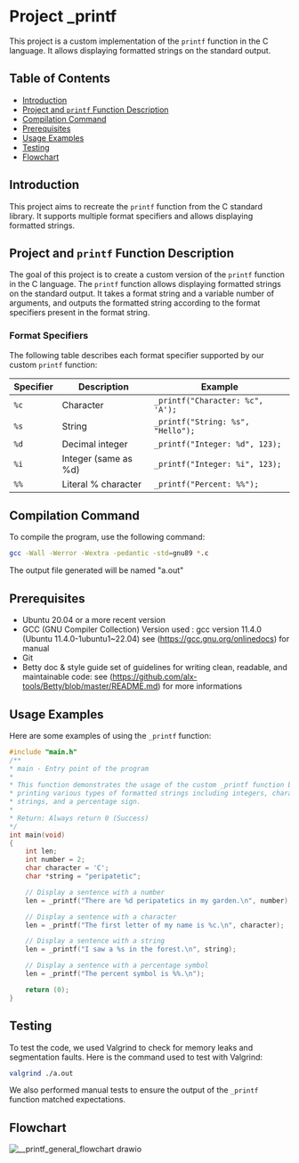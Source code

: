 # Project _printf
This project is a custom implementation of the `printf` function in the C language. It allows displaying formatted strings on the standard output.

## Table of Contents
- [Introduction](#introduction)
- [Project and `printf` Function Description](#project-and-printf-function-description)
- [Compilation Command](#compilation-command)
- [Prerequisites](#prerequisites)
- [Usage Examples](#usage-examples)
- [Testing](#testing)
- [Flowchart](#flowchart)

## Introduction
This project aims to recreate the `printf` function from the C standard library. It supports multiple format specifiers and allows displaying formatted strings.

## Project and `printf` Function Description
The goal of this project is to create a custom version of the `printf` function in the C language. The `printf` function allows displaying formatted strings on the standard output. It takes a format string and a variable number of arguments, and outputs the formatted string according to the format specifiers present in the format string.

### Format Specifiers
The following table describes each format specifier supported by our custom `printf` function:

| Specifier | Description                       | Example                      |
|-----------|-----------------------------------|------------------------------|
| `%c`      | Character                         | `_printf("Character: %c", 'A');` |
| `%s`      | String                            | `_printf("String: %s", "Hello");` |
| `%d`      | Decimal integer                   | `_printf("Integer: %d", 123);` |
| `%i`      | Integer (same as %d)              | `_printf("Integer: %i", 123);` |
| `%%`      | Literal % character               | `_printf("Percent: %%");`     |

## Compilation Command
To compile the program, use the following command:
```sh
gcc -Wall -Werror -Wextra -pedantic -std=gnu89 *.c
```
The output file generated will be named "a.out"

## Prerequisites
- Ubuntu 20.04 or a more recent version
- GCC (GNU Compiler Collection)
  Version used : gcc version 11.4.0 (Ubuntu 11.4.0-1ubuntu1~22.04)
  see (https://gcc.gnu.org/onlinedocs) for manual
- Git
- Betty doc & style guide 
  set of guidelines for writing clean, readable, and maintainable code:
  see (https://github.com/alx-tools/Betty/blob/master/README.md) for more informations

## Usage Examples
Here are some examples of using the `_printf` function:
```c
#include "main.h"
/**
* main - Entry point of the program
*
* This function demonstrates the usage of the custom _printf function by
* printing various types of formatted strings including integers, characters,
* strings, and a percentage sign.
*
* Return: Always return 0 (Success)
*/
int main(void)
{
    int len;
    int number = 2;
    char character = 'C';
    char *string = "peripatetic";

    // Display a sentence with a number
    len = _printf("There are %d peripatetics in my garden.\n", number);

    // Display a sentence with a character
    len = _printf("The first letter of my name is %c.\n", character);

    // Display a sentence with a string
    len = _printf("I saw a %s in the forest.\n", string);

    // Display a sentence with a percentage symbol
    len = _printf("The percent symbol is %%.\n");

    return (0);
}
```

## Testing
To test the code, we used Valgrind to check for memory leaks and segmentation faults. Here is the command used to test with Valgrind:
```sh
valgrind ./a.out
```
We also performed manual tests to ensure the output of the `_printf` function matched expectations.


## Flowchart
![__printf_general_flowchart drawio ](https://github.com/user-attachments/assets/ebc4fe0f-40ac-41ee-98fa-3c5faeb0e582)

